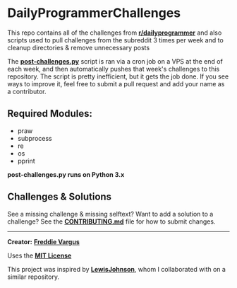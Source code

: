 # DailyProgrammerChallenges

This repo contains all of the challenges from [**r/dailyprogrammer**](http://reddit.com/r/dailyprogrammer) and also scripts used to pull challenges from the subreddit 3 times per week and to cleanup directories & remove unnecessary posts 

The [**post-challenges.py**](https://github.com/FreddieV4/DailyProgrammerChallenges/blob/master/post-challenges.py) script is ran via a cron job on a VPS at the end of each week, and then automatically pushes that week's challenges to this repository. The script is pretty inefficient, but it gets the job done. If you see ways to improve it, feel free to submit a pull request and add your name as a contributor.

## Required Modules:
- praw
- subprocess
- re
- os
- pprint

**post-challenges.py runs on Python 3.x**


## Challenges & Solutions

See a missing challenge & missing selftext? Want to add a solution to a challenge? See the [**CONTRIBUTING.md**](https://github.com/FreddieV4/DailyProgrammerChallenges/blob/master/CONTRIBUTING.md) file for how to submit changes.

-------------------------------------
**Creator:** [**Freddie Vargus**](http://github.com/FreddieV4)

Uses the [**MIT License**](https://github.com/FreddieV4/DailyProgrammerChallenges/blob/master/LICENSE)

This project was inspired by [**LewisJohnson**](https://github.com/LewisJohnson/dailyprogrammer), whom I collaborated with on a similar repository.
